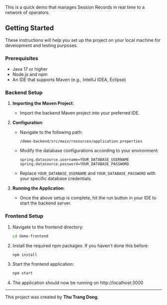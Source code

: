 This is a quick demo that manages Session Records in real time to a network of operators.

## Getting Started

These instructions will help you set up the project on your local machine for development and testing purposes.

### Prerequisites

- Java 17 or higher
- Node.js and npm
- An IDE that supports Maven (e.g., IntelliJ IDEA, Eclipse)

### Backend Setup

1. **Importing the Maven Project**:
    - Import the backend Maven project into your preferred IDE.

2. **Configuration**:
    - Navigate to the following path:
      ```
      /demo-backend/src/main/resources/application.properties
      ```
    - Modify the database configurations according to your environment:
      ```properties
      spring.datasource.username=YOUR_DATABASE_USERNAME
      spring.datasource.password=YOUR_DATABASE_PASSWORD
      ```
    - Replace `YOUR_DATABASE_USERNAME` and `YOUR_DATABASE_PASSWORD` with your specific database credentials.

3. **Running the Application**:
    - Once the above setup is complete, hit the run button in your IDE to start the backend server.

### Frontend Setup

1. Navigate to the frontend directory:
   ```bash
   cd demo-frontend

2. Install the required npm packages.
   If you haven't done this before:
   ```bash
   npm install

3. Start the frontend application:
   ```bash
   npm start

4. The application should now be running on http://localhost:3000
---

This project was created by **Thu Trang Dong**.


